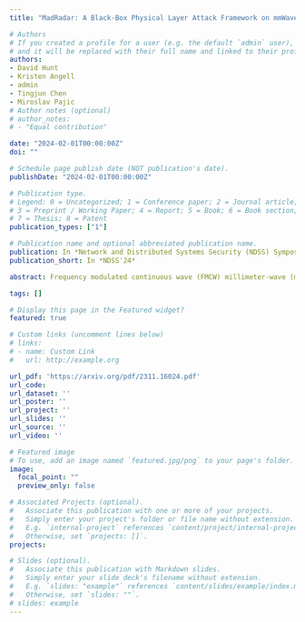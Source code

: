 ```yaml
---
title: "MadRadar: A Black-Box Physical Layer Attack Framework on mmWave Automotive FMCW Radars"

# Authors
# If you created a profile for a user (e.g. the default `admin` user), write the username (folder name) here 
# and it will be replaced with their full name and linked to their profile.
authors:
- David Hunt
- Kristen Angell
- admin
- Tingjun Chen
- Miroslav Pajic
# Author notes (optional)
# author_notes:
# - "Equal contribution"

date: "2024-02-01T00:00:00Z"
doi: ""

# Schedule page publish date (NOT publication's date).
publishDate: "2024-02-01T00:00:00Z"

# Publication type.
# Legend: 0 = Uncategorized; 1 = Conference paper; 2 = Journal article;
# 3 = Preprint / Working Paper; 4 = Report; 5 = Book; 6 = Book section;
# 7 = Thesis; 8 = Patent
publication_types: ["1"]

# Publication name and optional abbreviated publication name.
publication: In *Network and Distributed Systems Security (NDSS) Symposium 2024*
publication_short: In *NDSS'24*

abstract: Frequency modulated continuous wave (FMCW) millimeter-wave (mmWave) radars play a critical role in many of the advanced driver assistance systems (ADAS) featured on today’s vehicles. While previous works have demonstrated (only) successful false-positive spoofing attacks against these sensors, all but one assumed that an attacker had the runtime knowledge of the victim radar’s configuration. In this work, we introduce MadRadar, a general black-box radar attack framework for automotive mmWave FMCW radars capable of estimating the victim radar’s configuration in real-time, and then executing an attack based on the estimates. We evaluate the impact of such attacks maliciously manipulating a victim radar’s point cloud, and show the novel ability to effectively ‘add’ (i.e., false positive attacks), ‘remove’ (i.e., false negative attacks), or ‘move’ (i.e., translation attacks) object detections from a victim vehicle’s scene. Finally, we experimentally demonstrate the feasibility of our attacks on real-world case studies performed using a realtime physical prototype on a software-defined radio platform.

tags: []

# Display this page in the Featured widget?
featured: true

# Custom links (uncomment lines below)
# links:
# - name: Custom Link
#   url: http://example.org

url_pdf: 'https://arxiv.org/pdf/2311.16024.pdf'
url_code: 
url_dataset: ''
url_poster: ''
url_project: ''
url_slides: ''
url_source: ''
url_video: ''

# Featured image
# To use, add an image named `featured.jpg/png` to your page's folder. 
image:
  focal_point: ""
  preview_only: false

# Associated Projects (optional).
#   Associate this publication with one or more of your projects.
#   Simply enter your project's folder or file name without extension.
#   E.g. `internal-project` references `content/project/internal-project/index.md`.
#   Otherwise, set `projects: []`.
projects:

# Slides (optional).
#   Associate this publication with Markdown slides.
#   Simply enter your slide deck's filename without extension.
#   E.g. `slides: "example"` references `content/slides/example/index.md`.
#   Otherwise, set `slides: ""`.
# slides: example
---
```

<!-- 
{{% callout note %}}
Click the *Cite* button above to demo the feature to enable visitors to import publication metadata into their reference management software.
{{% /callout %}} -->




